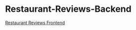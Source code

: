 # Restaurant-Reviews-Backend

[Restaurant Reviews Frontend](https://github.com/KVdan/Restaurant-Reviews-Frontend)
